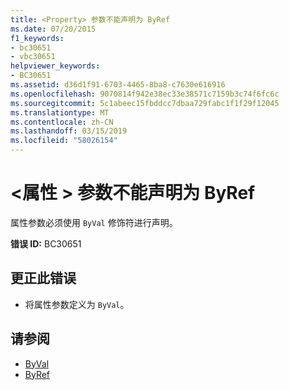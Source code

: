 ```yaml
---
title: <Property> 参数不能声明为 ByRef
ms.date: 07/20/2015
f1_keywords:
- bc30651
- vbc30651
helpviewer_keywords:
- BC30651
ms.assetid: d36d1f91-6703-4465-8ba8-c7630e616916
ms.openlocfilehash: 9070814f942e38ec33e38571c7159b3c74f6fc6c
ms.sourcegitcommit: 5c1abeec15fbddcc7dbaa729fabc1f1f29f12045
ms.translationtype: MT
ms.contentlocale: zh-CN
ms.lasthandoff: 03/15/2019
ms.locfileid: "58026154"
---
```

# <a name="property-parameters-cannot-be-declared-byref"></a>\<属性 > 参数不能声明为 ByRef
属性参数必须使用 `ByVal` 修饰符进行声明。  
  
 **错误 ID:** BC30651  
  
## <a name="to-correct-this-error"></a>更正此错误  
  
-   将属性参数定义为 `ByVal`。  
  
## <a name="see-also"></a>请参阅

- [ByVal](../../visual-basic/language-reference/modifiers/byval.md)
- [ByRef](../../visual-basic/language-reference/modifiers/byref.md)
